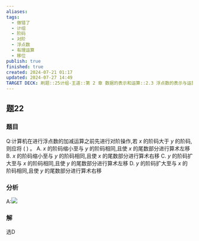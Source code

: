 ```yaml
---
aliases: 
tags:
  - 做错了
  - 计组
  - 阶码
  - 对阶
  - 浮点数
  - 有理运算
  - 移位
publish: true
finished: true
created: 2024-07-21 01:17
updated: 2024-07-27 14:49
TARGET DECK: 刷题::25计组-王道::第 2 章 数据的表示和运算::2.3 浮点数的表示与运算::题22
---
```


## 题22
### 题目
Q:计算机在进行浮点数的加减运算之前先进行对阶操作,若 $x$ 的阶码大于 $y$ 的阶码,则应将 ( ) 。
A. $x$ 的阶码缩小至与 $y$ 的阶码相同,且使 $x$ 的尾数部分进行算术左移
B. $x$ 的阶码缩小至与 $y$ 的阶码相同,且使 $x$ 的尾数部分进行算术右移
C. $y$ 的阶码扩大至与 $x$ 的阶码相同,且使 $y$ 的尾数部分进行算术左移
D. $y$ 的阶码扩大至与 $x$ 的阶码相同,且使 $y$ 的尾数部分进行算术右移
### 分析
A:![](https://img.hwenyi.live/202407271450596.webp)
### 解
选D
